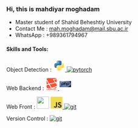 <!-- ### Hi there 👋 -->

<!--
**mmoghadam11/mmoghadam11** is a ✨ _special_ ✨ repository because its `README.md` (this file) appears on your GitHub profile.

Here are some ideas to get you started:

- 🔭 I’m currently working on ...
- 🌱 I’m currently learning ...
- 👯 I’m looking to collaborate on ...
- 🤔 I’m looking for help with ...
- 💬 Ask me about ...
- 📫 How to reach me: ...
- 😄 Pronouns: ...
- ⚡ Fun fact: ... 👨‍🎓  📧
-->
### Hi, this is mahdiyar moghadam 
- Master student of Shahid Beheshtiy University</li>
- Contact Me : <a href="mailto:mah.moghadam@mail.sbu.ac.ir">mah.moghadam@mail.sbu.ac.ir</a></li>
- WhatsApp : +989361794967 

#### Skills and Tools: 
Object Detection : <a href="https://www.python.org" target="_blank"> <img src="https://raw.githubusercontent.com/devicons/devicon/master/icons/python/python-original.svg" alt="python" width="32" height="32"/> </a> 
<a href="https://pytorch.org/" target="_blank"> <img src="https://www.vectorlogo.zone/logos/pytorch/pytorch-icon.svg" alt="pytorch" width="32" height="32"/> </a>

Web Backend : <a href="https://laravel.com/" target="_blank"> <img src="https://raw.githubusercontent.com/devicons/devicon/master/icons/laravel/laravel-plain-wordmark.svg" alt="laravel" width="32" height="32"/> </a>
<a href="https://www.php.net" target="_blank"> <img src="https://raw.githubusercontent.com/devicons/devicon/master/icons/php/php-original.svg" alt="php" width="32" height="32"/> </a>

Web Front : <a href="https://reactjs.org/"> <img src="https://cdn.jsdelivr.net/gh/devicons/devicon/icons/react/react-original.svg"  width="32" height="32"/></a>
<a href="https://developer.mozilla.org/en-US/docs/Web/JavaScript" target="_blank"> <img src="https://raw.githubusercontent.com/devicons/devicon/master/icons/javascript/javascript-original.svg" alt="javascript" width="32" height="32"/> </a>
<a href="https://getbootstrap.com/" target="_blank"> <img src="https://cdn.jsdelivr.net/gh/devicons/devicon/icons/bootstrap/bootstrap-original.svg" alt="git" width="32" height="32"/> </a>

Version Control : <a href="https://git-scm.com/" target="_blank"> <img src="https://www.vectorlogo.zone/logos/git-scm/git-scm-icon.svg" alt="git" width="32" height="32"/> </a>

